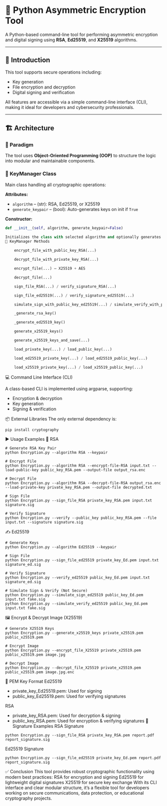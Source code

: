 # 🔐 Python Asymmetric Encryption Tool

A Python-based command-line tool for performing asymmetric encryption and digital signing using **RSA**, **Ed25519**, and **X25519** algorithms.

---

## 📌 Introduction

This tool supports secure operations including:
- Key generation
- File encryption and decryption
- Digital signing and verification

All features are accessible via a simple command-line interface (CLI), making it ideal for developers and cybersecurity professionals.

---

## 🏗️ Architecture

### 🧱 Paradigm

The tool uses **Object-Oriented Programming (OOP)** to structure the logic into modular and maintainable components.

### 🔑 KeyManager Class

Main class handling all cryptographic operations:

**Attributes:**
- `algorithm` – (str): RSA, Ed25519, or X25519
- `generate_keypair` – (bool): Auto-generates keys on init if `True`

**Constructor:**
```python
def __init__(self, algorithm, generate_keypair=False)

Initializes the class with selected algorithm and optionally generates keys.
🔧 KeyManager Methods

    encrypt_file_with_public_key_RSA(...)

    decrypt_file_with_private_key_RSA(...)

    encrypt_file(...) – X25519 + AES

    decrypt_file(...)

    sign_file_RSA(...) / verify_signature_RSA(...)

    sign_file_ed25519(...) / verify_signature_ed25519(...)

    simulate_sign_with_public_key_ed25519(...) / simulate_verify_with_public_key_ed25519(...)

    _generate_rsa_key()

    _generate_ed25519_key()

    generate_x25519_keys()

    generate_x25519_keys_and_save(...)

    load_private_key(...) / load_public_key(...)

    load_ed25519_private_key(...) / load_ed25519_public_key(...)

    load_x25519_private_key(...) / load_x25519_public_key(...)
```
💻 Command Line Interface (CLI)

A class-based CLI is implemented using argparse, supporting:
- Encryption & decryption
- Key generation
- Signing & verification

📦 External Libraries
The only external dependency is:
```
pip install cryptography
```
▶️ Usage Examples
🔐 RSA
```
# Generate RSA Key Pair
python Encryption.py --algorithm RSA --keypair

# Encrypt File
python Encryption.py --algorithm RSA --encrypt-file-RSA input.txt --load-public-key public_key_RSA.pem --output-file output_rsa.enc

# Decrypt File
python Encryption.py --algorithm RSA --decrypt-file-RSA output_rsa.enc --load-private-key private_key_RSA.pem --output-file decrypted.txt

# Sign File
python Encryption.py --sign_file_RSA private_key_RSA.pem input.txt signature.sig

# Verify Signature
python Encryption.py --verify --public_key public_key_RSA.pem --file input.txt --signature signature.sig

```
✍️ Ed25519
```
# Generate Keys
python Encryption.py --algorithm Ed25519 --keypair

# Sign File
python Encryption.py --sign_file_ed25519 private_key_Ed.pem input.txt signature_ed.sig

# Verify Signature
python Encryption.py --verify_ed25519 public_key_Ed.pem input.txt signature_ed.sig

# Simulate Sign & Verify (Not Secure)
python Encryption.py --simulate_sign_ed25519 public_key_Ed.pem input.txt fake.sig
python Encryption.py --simulate_verify_ed25519 public_key_Ed.pem input.txt fake.sig

```
🖼️ Encrypt & Decrypt Image (X25519)
```
# Generate X25519 Keys
python Encryption.py --generate_x25519_keys private_x25519.pem public_x25519.pem

# Encrypt Image
python Encryption.py --encrypt_file_X25519 private_x25519.pem public_x25519.pem image.jpg

# Decrypt Image
python Encryption.py --decrypt_file_X25519 private_x25519.pem public_x25519.pem image.jpg.enc

```
🔑 PEM Key Format
Ed25519
- private_key_Ed25519.pem: Used for signing
- public_key_Ed25519.pem: Used for verifying signatures

RSA
- private_key_RSA.pem: Used for decryption & signing
- public_key_RSA.pem: Used for encryption & verifying signatures
🧪 Signature Examples
RSA Signature
```
python Encryption.py --sign_file_RSA private_key_RSA.pem report.pdf report_signature.sig
```
Ed25519 Signature
```
python Encryption.py --sign_file_ed25519 private_key_Ed.pem report.pdf report_signature.sig
```
✅ Conclusion
This tool provides robust cryptographic functionality using modern best practices:
    RSA for encryption and signing
    Ed25519 for lightweight digital signatures
    X25519 for secure key exchange
With its CLI interface and clear modular structure, it’s a flexible tool for developers working on secure communications, data protection, or educational cryptography projects.
